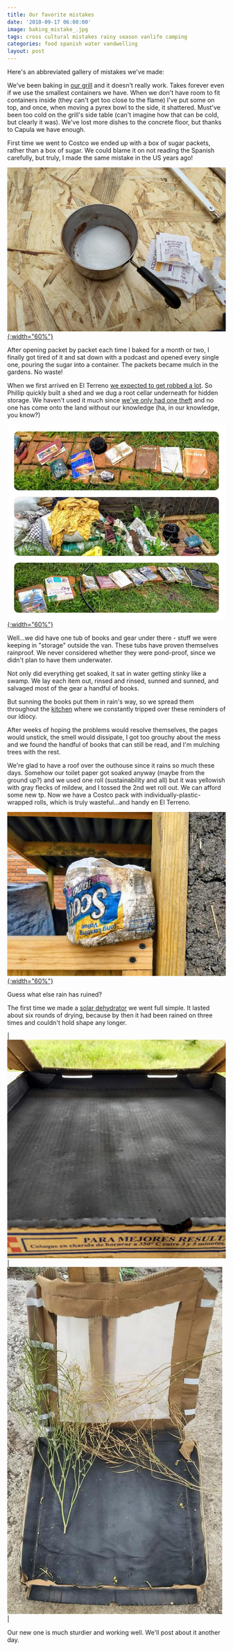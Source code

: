 ```yaml
---
title: Our favorite mistakes
date: '2018-09-17 06:00:00'
image: baking_mistake_.jpg
tags: cross cultural mistakes rainy season vanlife camping
categories: food spanish water vandwelling
layout: post
---
```


Here's an abbreviated gallery of mistakes we've made:

We've been baking in [our grill](https://reverdecer.annalisagross.com/2018/08/08/our-grill/) and it doesn't really work. Takes forever even if we use the smallest containers we have. When we don't have room to fit containers inside (they can't get too close to the flame) I've put some on top, and once, when moving a pyrex bowl to the side, it shattered. Must've been too cold on the grill's side table (can't imagine how that can be cold, but clearly it was). We've lost more dishes to the concrete floor, but thanks to Capula we have enough.

First time we went to Costco we ended up with a box of sugar packets, rather than a box of sugar. We could blame it on not reading the Spanish carefully, but truly, I made the same mistake in the US years ago!

[![](/images/sugar_mistake_.jpg){:width="60%"}](/images/sugar_mistake.jpg)


After opening packet by packet each time I baked for a month or two, I finally got tired of it and sat down with a podcast and opened every single one, pouring the sugar into a container. The packets became mulch in the gardens. No waste!

When we first arrived en El Terreno [we expected to get robbed a lot](https://reverdecer.annalisagross.com/2018/04/17/en-el-terreno/). So Phillip quickly built a shed and we dug a root cellar underneath for hidden storage. We haven't used it much since [we've only had one theft](https://reverdecer.annalisagross.com/2018/08/12/first-theft/) and no one has come onto the land without our knowledge (ha, in our knowledge, you know?)

[![](/images/ruined_.jpg){:width="60%"}](/images/ruined.jpg)

Well...we did have one tub of books and gear under there - stuff we were keeping in "storage" outside the van. These tubs have proven themselves rainproof. We never considered whether they were pond-proof, since we didn't plan to have them underwater.

Not only did everything get soaked, it sat in water getting stinky like a swamp. We lay each item out, rinsed and rinsed, sunned and sunned, and salvaged most of the gear a handful of books.

But sunning the books put them in rain's way, so we spread them throughout the [kitchen](https://reverdecer.annalisagross.com/2018/06/30/rustico/) where we constantly tripped over these reminders of our idiocy.

After weeks of hoping the problems would resolve themselves, the pages would unstick, the smell would dissipate, I got too grouchy about the mess and we found the handful of books that can still be read, and I'm mulching trees with the rest.


We're glad to have a roof over the outhouse since it rains so much these days. Somehow our toilet paper got soaked anyway (maybe from the ground up?) and we used one roll (sustainability and all) but it was yellowish with gray flecks of mildew, and I tossed the 2nd wet roll out. We can afford some new tp. Now we have a Costco pack with individually-plastic-wrapped rolls, which is truly wasteful...and handy en El Terreno.

[![](/images/tp_ruin2_.jpg){:width="60%"}](/images/tp_ruin2.jpg)

Guess what else rain has ruined?


The first time we made a [solar dehydrator](https://reverdecer.annalisagross.com/2018/08/19/solar-dehydrator-1st-attempt/) we went full simple. It lasted about six rounds of drying, because by then it had been rained on three times and couldn't hold shape any longer.

| [![](/images/dry_box2_.jpg)](/images/dry_box2.jpg) | [![](/images/dehydrator_done_.jpg)](/images/dehydrator_done.jpg) |


Our new one is much sturdier and working well. We'll post about it another day.
